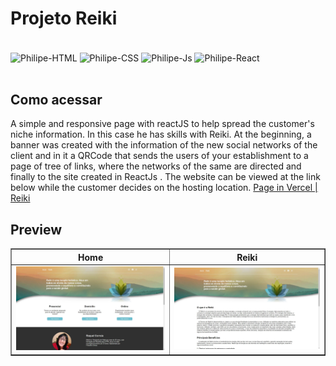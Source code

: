 # Projeto Reiki

<div style="display: inline_block"><br>
  <img align="center" alt="Philipe-HTML" height="50" width="50" src="https://cdn.jsdelivr.net/gh/devicons/devicon/icons/html5/html5-original.svg">
  <img align="center" alt="Philipe-CSS" height="50" width="50" src="https://cdn.jsdelivr.net/gh/devicons/devicon/icons/css3/css3-original.svg">
  <img align="center" alt="Philipe-Js" height="50" width="50" src="https://cdn.jsdelivr.net/gh/devicons/devicon/icons/javascript/javascript-original.svg">
  <img align="center" alt="Philipe-React" height="50" width="50" src="https://cdn.jsdelivr.net/gh/devicons/devicon/icons/react/react-original.svg">
</div>

<br />

## Como acessar

A simple and responsive page with reactJS to help spread the customer's niche information. In this case he has skills with Reiki. At the beginning, a banner was created with the information of the new social networks of the client and in it a QRCode that sends the users of your establishment to a page of tree of links, where the networks of the same are directed and finally to the site created in ReactJs . The website can be viewed at the link below while the customer decides on the hosting location.
<a href="https://reiki-psi.vercel.app/"> Page in Vercel | Reiki </a>

## Preview
<table border="1">
    <thead>
    	<tr>
      <th>Home</th>
      <th>Reiki</th>
     </tr>
    </thead>
    <tbody>
    	<tr>
      <td align="center"><img src="./src/assets/home.JPG" alt="Página Home" /></td>
      <td align="center"><img src="./src/assets/reiki.JPG" alt="Página Reiki" /></td>
     </tr>
    </tbody>
</table>
